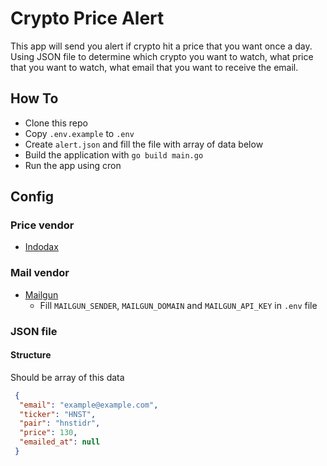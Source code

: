 # Crypto Price Alert

This app will send you alert if crypto hit a price that you want once a day. Using JSON file to determine which crypto you want to watch, what price that you want to watch, what email that you want to receive the email.

## How To
- Clone this repo
- Copy `.env.example` to `.env`
- Create `alert.json` and fill the file with array of data below
- Build the application with `go build main.go`
- Run the app using cron

## Config

### Price vendor
- [Indodax](https://github.com/btcid/indodax-official-api-docs/blob/master/Public-RestAPI.md#ticker)

### Mail vendor
- [Mailgun](https://www.mailgun.com)
  - Fill `MAILGUN_SENDER`, `MAILGUN_DOMAIN` and `MAILGUN_API_KEY` in `.env` file

### JSON file

#### Structure
Should be array of this data
```json
 {
  "email": "example@example.com",
  "ticker": "HNST",
  "pair": "hnstidr",
  "price": 130,
  "emailed_at": null
 }
```